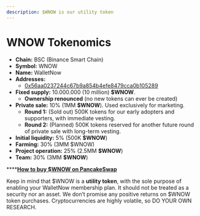 ```yaml
---
description: $WNOW is our utility token
---
```


# WNOW Tokenomics



* **Chain:** BSC (Binance Smart Chain)
* **Symbol:** WNOW
* **Name:** WalletNow
* **Addresses:**
  * &#x20;[0x56aa0237244c67b9a854b4efe8479cca0b105289](https://bscscan.com/token/0x56aa0237244c67b9a854b4efe8479cca0b105289)
* **Fixed supply:** 10.000.000 (10 million) **$WNOW**.
  * **Ownership renounced** (no new tokens can ever be created)
* **Private sale:** 10% (1MM **$WNOW**). Used exclusively for marketing.
  * **Round 1:** (Sold out) 500K tokens for our early adopters and supporters, with immediate vesting.
  * **Round 2:** (Planned) 500K tokens reserved for another future round of private sale with long-term vesting.
* **Initial liquidity:** 5% (500K **$WNOW**)
* **Farming:** 30% (3MM $WNOW)
* **Project operation:** 25% (2.5MM **$WNOW**)
* **Team:** 30% (3MM **$WNOW**)

****[**How to buy $WNOW on PancakeSwap**](https://walletnow.medium.com/how-to-buy-wnow-cb562f30a396)

Keep in mind that $WNOW is a **utility token**, with the sole purpose of enabling your WalletNow membership plan. It should not be treated as a security nor an asset. We don’t promise any positive returns on $WNOW token purchases. Cryptocurrencies are highly volatile, so DO YOUR OWN RESEARCH.
